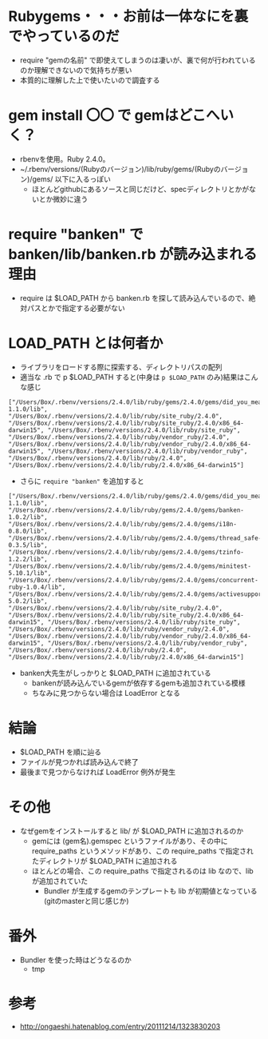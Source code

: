 # Rubygems・・・お前は一体なにを裏でやっているのだ
- require "gemの名前" で即使えてしまうのは凄いが、裏で何が行われているのか理解できないので気持ちが悪い
- 本質的に理解した上で使いたいので調査する

# gem install 〇〇 で gemはどこへいく？
- rbenvを使用。Ruby 2.4.0。
- ~/.rbenv/versions/(Rubyのバージョン)/lib/ruby/gems/(Rubyのバージョン)/gems/ 以下に入るっぽい
  - ほとんどgithubにあるソースと同じだけど、specディレクトリとかがないとか微妙に違う

# require "banken" で banken/lib/banken.rb が読み込まれる理由
- require は $LOAD_PATH から banken.rb を探して読み込んでいるので、絶対パスとかで指定する必要がない

# LOAD_PATH とは何者か
- ライブラリをロードする際に探索する、ディレクトリパスの配列
- 適当な .rb で p $LOAD_PATH すると(中身は `p $LOAD_PATH` のみ)結果はこんな感じ

```
["/Users/Box/.rbenv/versions/2.4.0/lib/ruby/gems/2.4.0/gems/did_you_mean-1.1.0/lib", "/Users/Box/.rbenv/versions/2.4.0/lib/ruby/site_ruby/2.4.0", "/Users/Box/.rbenv/versions/2.4.0/lib/ruby/site_ruby/2.4.0/x86_64-darwin15", "/Users/Box/.rbenv/versions/2.4.0/lib/ruby/site_ruby", "/Users/Box/.rbenv/versions/2.4.0/lib/ruby/vendor_ruby/2.4.0", "/Users/Box/.rbenv/versions/2.4.0/lib/ruby/vendor_ruby/2.4.0/x86_64-darwin15", "/Users/Box/.rbenv/versions/2.4.0/lib/ruby/vendor_ruby", "/Users/Box/.rbenv/versions/2.4.0/lib/ruby/2.4.0", "/Users/Box/.rbenv/versions/2.4.0/lib/ruby/2.4.0/x86_64-darwin15"]
```

- さらに `require "banken"` を追加すると

```
["/Users/Box/.rbenv/versions/2.4.0/lib/ruby/gems/2.4.0/gems/did_you_mean-1.1.0/lib", "/Users/Box/.rbenv/versions/2.4.0/lib/ruby/gems/2.4.0/gems/banken-1.0.2/lib", "/Users/Box/.rbenv/versions/2.4.0/lib/ruby/gems/2.4.0/gems/i18n-0.8.0/lib", "/Users/Box/.rbenv/versions/2.4.0/lib/ruby/gems/2.4.0/gems/thread_safe-0.3.5/lib", "/Users/Box/.rbenv/versions/2.4.0/lib/ruby/gems/2.4.0/gems/tzinfo-1.2.2/lib", "/Users/Box/.rbenv/versions/2.4.0/lib/ruby/gems/2.4.0/gems/minitest-5.10.1/lib", "/Users/Box/.rbenv/versions/2.4.0/lib/ruby/gems/2.4.0/gems/concurrent-ruby-1.0.4/lib", "/Users/Box/.rbenv/versions/2.4.0/lib/ruby/gems/2.4.0/gems/activesupport-5.0.2/lib", "/Users/Box/.rbenv/versions/2.4.0/lib/ruby/site_ruby/2.4.0", "/Users/Box/.rbenv/versions/2.4.0/lib/ruby/site_ruby/2.4.0/x86_64-darwin15", "/Users/Box/.rbenv/versions/2.4.0/lib/ruby/site_ruby", "/Users/Box/.rbenv/versions/2.4.0/lib/ruby/vendor_ruby/2.4.0", "/Users/Box/.rbenv/versions/2.4.0/lib/ruby/vendor_ruby/2.4.0/x86_64-darwin15", "/Users/Box/.rbenv/versions/2.4.0/lib/ruby/vendor_ruby", "/Users/Box/.rbenv/versions/2.4.0/lib/ruby/2.4.0", "/Users/Box/.rbenv/versions/2.4.0/lib/ruby/2.4.0/x86_64-darwin15"]
```

- banken大先生がしっかりと $LOAD_PATH に追加されている
  - bankenが読み込んでいるgemが依存するgemも追加されている模様
  - ちなみに見つからない場合は LoadError となる

# 結論
- $LOAD_PATH を順に辿る
- ファイルが見つかれば読み込んで終了
- 最後まで見つからなければ LoadError 例外が発生

# その他
- なぜgemをインストールすると lib/ が $LOAD_PATH に追加されるのか
  - gemには (gem名).gemspec というファイルがあり、その中に require_paths というメソッドがあり、この require_paths で指定されたディレクトリが $LOAD_PATH に追加される
  - ほとんどの場合、この require_paths で指定されるのは lib なので、libが追加されていた
    - Bundler が生成するgemのテンプレートも lib が初期値となっている(gitのmasterと同じ感じか)

# 番外
- Bundler を使った時はどうなるのか
  - tmp

# 参考
- http://ongaeshi.hatenablog.com/entry/20111214/1323830203
